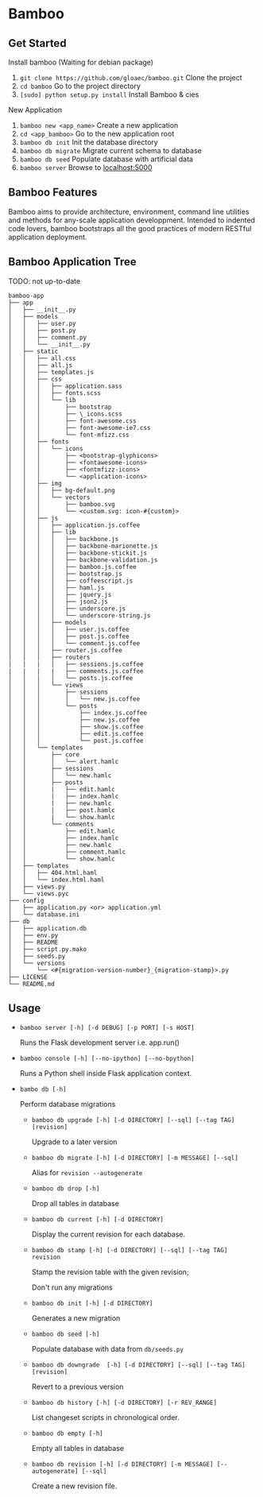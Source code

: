 Bamboo
============


Get Started
-----------
 
Install bamboo (Waiting for debian package)

1. `git clone https://github.com/gloaec/bamboo.git` Clone the project
2. `cd bamboo` Go to the project directory
3. `[sudo] python setup.py install` Install Bamboo & cies

New Application

1. `bamboo new <app_name>` Create a new application
2. `cd <app_bamboo>` Go to the new application root
3. `bamboo db init` Init the database directory
4. `bamboo db migrate` Migrate current schema to database
5. `bamboo db seed` Populate database with artificial data
6. `bamboo server` Browse to [localhost:5000](http://localhost:5000)

Bamboo Features
---------------

Bamboo aims to provide architecture, environment, command line utilities and
methods for any-scale application developpment. Intended to indented code lovers, 
bamboo bootstraps all the good practices of modern RESTful application
deployment.

Bamboo Application Tree
-----------------------

TODO: not up-to-date

    bamboo-app
    ├── app
    │   ├── __init__.py
    │   ├── models
    │   │   ├── user.py
    │   │   ├── post.py
    │   │   ├── comment.py
    │   │   └── __init__.py
    │   ├── static
    │   │   ├── all.css
    │   │   ├── all.js
    │   │   ├── templates.js
    │   │   ├── css
    │   │   │   ├── application.sass
    │   │   │   ├── fonts.scss
    │   │   │   └── lib
    │   │   │       ├── bootstrap
    │   │   │       ├── \_icons.scss
    │   │   │       ├── font-awesome.css
    │   │   │       ├── font-awesome-ie7.css
    │   │   │       └── font-mfizz.css
    │   │   ├── fonts
    │   │   │   └── icons
    │   │   │       ├── <bootstrap-glyphicons>
    │   │   │       ├── <fontawesome-icons>
    │   │   │       ├── <fontmfizz-icons>
    │   │   │       └── <application-icons>
    │   │   ├── img
    │   │   │   ├── bg-default.png
    │   │   │   └── vectors
    │   │   │       ├── bamboo.svg
    │   │   │       └── <custom.svg: icon-#{custom}>
    │   │   ├── js
    │   │   │   ├── application.js.coffee
    │   │   │   ├── lib
    │   │   │   │   ├── backbone.js
    │   │   │   │   ├── backbone-marionette.js
    │   │   │   │   ├── backbone-stickit.js
    │   │   │   │   ├── backbone-validation.js
    │   │   │   │   ├── bamboo.js.coffee
    │   │   │   │   ├── bootstrap.js
    │   │   │   │   ├── coffeescript.js
    │   │   │   │   ├── haml.js
    │   │   │   │   ├── jquery.js
    │   │   │   │   ├── json2.js
    │   │   │   │   ├── underscore.js
    │   │   │   │   └── underscore-string.js
    │   │   │   ├── models
    │   │   │   │   ├── user.js.coffee
    │   │   │   │   ├── post.js.coffee
    │   │   │   │   └── comment.js.coffee
    │   │   │   ├── router.js.coffee
    │   │   │   ├── routers
    |   |   |   |   ├── sessions.js.coffee
    |   |   |   |   ├── comments.js.coffee
    │   │   │   │   └── posts.js.coffee
    │   │   │   └── views
    │   │   │       ├── sessions
    │   │   │       │   └── new.js.coffee
    │   │   │       └── posts
    │   │   │           ├── index.js.coffee
    │   │   │           ├── new.js.coffee
    │   │   │           ├── show.js.coffee
    │   │   │           ├── edit.js.coffee
    │   │   │           └── post.js.coffee
    │   │   └── templates
    │   │       ├── core
    │   │       │   └── alert.hamlc
    │   │       ├── sessions
    │   │       │   └── new.hamlc
    │   │       ├── posts
    │   │       |   ├── edit.hamlc
    │   │       |   ├── index.hamlc
    │   │       |   ├── new.hamlc
    │   │       |   ├── post.hamlc
    │   │       |   └── show.hamlc
    │   │       └── comments
    │   │           ├── edit.hamlc
    │   │           ├── index.hamlc
    │   │           ├── new.hamlc
    │   │           ├── comment.hamlc
    │   │           └── show.hamlc
    │   ├── templates
    │   │   ├── 404.html.haml
    │   │   └── index.html.haml
    │   ├── views.py
    │   └── views.pyc
    ├── config
    │   ├── application.py <or> application.yml
    │   └── database.ini
    ├── db
    │   ├── application.db
    │   ├── env.py
    │   ├── README
    │   ├── script.py.mako
    │   ├── seeds.py
    │   └── versions
    │       └── <#{migration-version-number}_{migration-stamp}>.py
    ├── LICENSE
    └── README.md

Usage
-----

* `bamboo server [-h] [-d DEBUG] [-p PORT] [-s HOST]`

  Runs the Flask development server i.e. app.run()

* `bamboo console [-h] [--no-ipython] [--no-bpython]`
  
  Runs a Python shell inside Flask application context.

* `bambo db [-h]`
  
  Perform database migrations

  * `bamboo db upgrade [-h] [-d DIRECTORY] [--sql] [--tag TAG] [revision]`
  
    Upgrade to a later version

  * `bamboo db migrate [-h] [-d DIRECTORY] [-m MESSAGE] [--sql]`
    
    Alias for `revision --autogenerate`

  * `bamboo db drop [-h]`

    Drop all tables in database

  * `bamboo db current [-h] [-d DIRECTORY]`
    
    Display the current revision for each database.

  * `bamboo db stamp [-h] [-d DIRECTORY] [--sql] [--tag TAG] revision`
    
    Stamp the revision table with the given revision;
    
    Don't run any migrations

  * `bamboo db init [-h] [-d DIRECTORY]`
    
    Generates a new migration

  * `bamboo db seed [-h]`
    
    Populate database with data from `db/seeds.py`

  * `bamboo db downgrade  [-h] [-d DIRECTORY] [--sql] [--tag TAG] [revision]`
    
    Revert to a previous version

  * `bamboo db history [-h] [-d DIRECTORY] [-r REV_RANGE]`
    
    List changeset scripts in chronological order.

  * `bamboo db empty [-h]`
    
    Empty all tables in database

  * `bamboo db revision [-h] [-d DIRECTORY] [-m MESSAGE] [--autogenerate] [--sql]`
    
    Create a new revision file.



